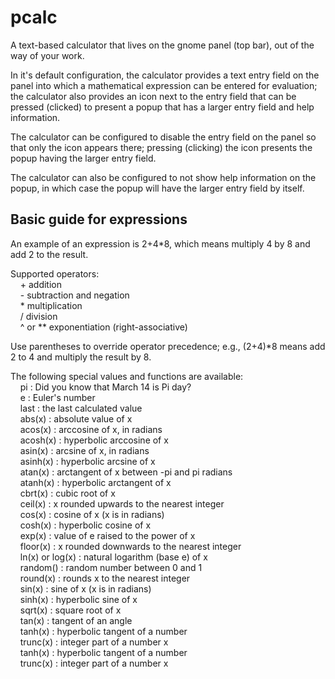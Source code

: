 # pcalc

A text-based calculator that lives on the gnome panel (top bar), out of the way
of your work.

In it's default configuration, the calculator provides a text entry field on the
panel into which a mathematical expression can be entered for evaluation; the
calculator also provides an icon next to the entry field that can be pressed
(clicked) to present a popup that has a larger entry field and help information.

The calculator can be configured to disable the entry field on the panel so that
only the icon appears there; pressing (clicking) the icon presents the popup
having the larger entry field.

The calculator can also be configured to not show help information on the popup,
in which case the popup will have the larger entry field by itself.
## Basic guide for expressions
An example of an expression is 2+4*8, which means multiply 4 by 8 and add 2 to
the result.

Supported operators:\
&nbsp;&nbsp;&nbsp;&nbsp;+ addition\
&nbsp;&nbsp;&nbsp;&nbsp;- subtraction and negation\
&nbsp;&nbsp;&nbsp;&nbsp;* multiplication\
&nbsp;&nbsp;&nbsp;&nbsp;/ division\
&nbsp;&nbsp;&nbsp;&nbsp;^ or ** exponentiation (right-associative)

Use parentheses to override operator precedence; e.g.,
(2+4)*8 means add 2 to 4 and multiply the result by 8.

The following special values and functions are available:\
&nbsp;&nbsp;&nbsp;&nbsp;pi : Did you know that March 14 is Pi day?\
&nbsp;&nbsp;&nbsp;&nbsp;e : Euler\'s number\
&nbsp;&nbsp;&nbsp;&nbsp;last : the last calculated value\
&nbsp;&nbsp;&nbsp;&nbsp;abs(x) : absolute value of x\
&nbsp;&nbsp;&nbsp;&nbsp;acos(x) : arccosine of x, in radians\
&nbsp;&nbsp;&nbsp;&nbsp;acosh(x) : hyperbolic arccosine of x\
&nbsp;&nbsp;&nbsp;&nbsp;asin(x) : arcsine of x, in radians\
&nbsp;&nbsp;&nbsp;&nbsp;asinh(x) : hyperbolic arcsine of x\
&nbsp;&nbsp;&nbsp;&nbsp;atan(x) : arctangent of x between -pi and pi radians\
&nbsp;&nbsp;&nbsp;&nbsp;atanh(x) : hyperbolic arctangent of x\
&nbsp;&nbsp;&nbsp;&nbsp;cbrt(x) : cubic root of x\
&nbsp;&nbsp;&nbsp;&nbsp;ceil(x) : x rounded upwards to the nearest integer\
&nbsp;&nbsp;&nbsp;&nbsp;cos(x) : cosine of x (x is in radians)\
&nbsp;&nbsp;&nbsp;&nbsp;cosh(x) : hyperbolic cosine of x\
&nbsp;&nbsp;&nbsp;&nbsp;exp(x) : value of e raised to the power of x\
&nbsp;&nbsp;&nbsp;&nbsp;floor(x) : x rounded downwards to the nearest integer\
&nbsp;&nbsp;&nbsp;&nbsp;ln(x) or log(x) : natural logarithm (base e) of x\
&nbsp;&nbsp;&nbsp;&nbsp;random() : random number between 0 and 1\
&nbsp;&nbsp;&nbsp;&nbsp;round(x) : rounds x to the nearest integer\
&nbsp;&nbsp;&nbsp;&nbsp;sin(x) : sine of x (x is in radians)\
&nbsp;&nbsp;&nbsp;&nbsp;sinh(x) : hyperbolic sine of x\
&nbsp;&nbsp;&nbsp;&nbsp;sqrt(x) : square root of x\
&nbsp;&nbsp;&nbsp;&nbsp;tan(x) : tangent of an angle\
&nbsp;&nbsp;&nbsp;&nbsp;tanh(x) : hyperbolic tangent of a number\
&nbsp;&nbsp;&nbsp;&nbsp;trunc(x) : integer part of a number x\
&nbsp;&nbsp;&nbsp;&nbsp;tanh(x) : hyperbolic tangent of a number\
&nbsp;&nbsp;&nbsp;&nbsp;trunc(x) : integer part of a number x
